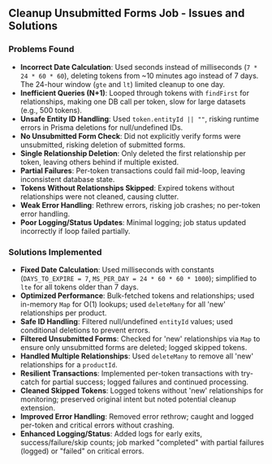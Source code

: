 ## Cleanup Unsubmitted Forms Job - Issues and Solutions

### Problems Found
- **Incorrect Date Calculation**: Used seconds instead of milliseconds (`7 * 24 * 60 * 60`), deleting tokens from ~10 minutes ago instead of 7 days. The 24-hour window (`gte` and `lt`) limited cleanup to one day.
- **Inefficient Queries (N+1)**: Looped through tokens with `findFirst` for relationships, making one DB call per token, slow for large datasets (e.g., 500 tokens).
- **Unsafe Entity ID Handling**: Used `token.entityId || ""`, risking runtime errors in Prisma deletions for null/undefined IDs.
- **No Unsubmitted Form Check**: Did not explicitly verify forms were unsubmitted, risking deletion of submitted forms.
- **Single Relationship Deletion**: Only deleted the first relationship per token, leaving others behind if multiple existed.
- **Partial Failures**: Per-token transactions could fail mid-loop, leaving inconsistent database state.
- **Tokens Without Relationships Skipped**: Expired tokens without relationships were not cleaned, causing clutter.
- **Weak Error Handling**: Rethrew errors, risking job crashes; no per-token error handling.
- **Poor Logging/Status Updates**: Minimal logging; job status updated incorrectly if loop failed partially.

### Solutions Implemented
- **Fixed Date Calculation**: Used milliseconds with constants (`DAYS_TO_EXPIRE = 7`, `MS_PER_DAY = 24 * 60 * 60 * 1000`); simplified to `lte` for all tokens older than 7 days.
- **Optimized Performance**: Bulk-fetched tokens and relationships; used in-memory `Map` for O(1) lookups; used `deleteMany` for all 'new' relationships per product.
- **Safe ID Handling**: Filtered null/undefined `entityId` values; used conditional deletions to prevent errors.
- **Filtered Unsubmitted Forms**: Checked for 'new' relationships via `Map` to ensure only unsubmitted forms are deleted; logged skipped tokens.
- **Handled Multiple Relationships**: Used `deleteMany` to remove all 'new' relationships for a `productId`.
- **Resilient Transactions**: Implemented per-token transactions with try-catch for partial success; logged failures and continued processing.
- **Cleaned Skipped Tokens**: Logged tokens without 'new' relationships for monitoring; preserved original intent but noted potential cleanup extension.
- **Improved Error Handling**: Removed error rethrow; caught and logged per-token and critical errors without crashing.
- **Enhanced Logging/Status**: Added logs for early exits, success/failure/skip counts; job marked "completed" with partial failures (logged) or "failed" on critical errors.
